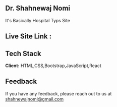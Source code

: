 
## Dr. Shahnewaj Nomi
It's Basically Hospital Typs Site 



## Live Site Link :

  
## Tech Stack

**Client:** HTML,CSS,Bootstrap,JavaScript,React



  
## Feedback

If you have any feedback, please reach out to us at shahnewajnomi@gmail.com

  